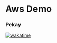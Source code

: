 # Aws Demo

### Pekay 
[![wakatime](https://wakatime.com/badge/user/43ad3e5f-4d4b-4a92-aa93-597407e7e54e/project/b17fab43-fef5-4352-a322-61ca321cab17.svg)](https://wakatime.com/badge/user/43ad3e5f-4d4b-4a92-aa93-597407e7e54e/project/b17fab43-fef5-4352-a322-61ca321cab17)

